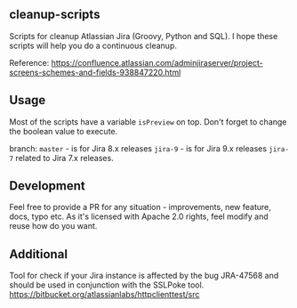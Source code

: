 cleanup-scripts
---------------

Scripts for cleanup Atlassian Jira (Groovy, Python and SQL).
I hope these scripts will help you do a continuous cleanup. 

Reference:
https://confluence.atlassian.com/adminjiraserver/project-screens-schemes-and-fields-938847220.html

Usage
-----
Most of the scripts have a variable `isPreview` on top. 
Don't forget to change the boolean value to execute.

branch: 
`master` - is for Jira 8.x releases
`jira-9` - is for Jira 9.x releases
`jira-7` related to Jira 7.x releases.

Development
-----------

Feel free to provide a PR for any situation - improvements, new feature, docs, typo etc.
As it's licensed with Apache 2.0 rights, feel modify and reuse how do you want. 

Additional 
-----------
Tool for check if your Jira instance is affected by the bug JRA-47568 and should be used in conjunction with the SSLPoke tool.
    https://bitbucket.org/atlassianlabs/httpclienttest/src
